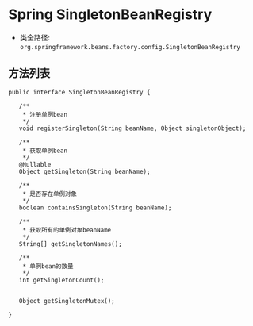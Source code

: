 # Spring SingletonBeanRegistry

- 类全路径: `org.springframework.beans.factory.config.SingletonBeanRegistry`







## 方法列表



```
public interface SingletonBeanRegistry {

   /**
    * 注册单例bean
    */
   void registerSingleton(String beanName, Object singletonObject);

   /**
    * 获取单例bean
    */
   @Nullable
   Object getSingleton(String beanName);

   /**
    * 是否存在单例对象
    */
   boolean containsSingleton(String beanName);

   /**
    * 获取所有的单例对象beanName
    */
   String[] getSingletonNames();

   /**
    * 单例bean的数量
    */
   int getSingletonCount();


   Object getSingletonMutex();

}
```